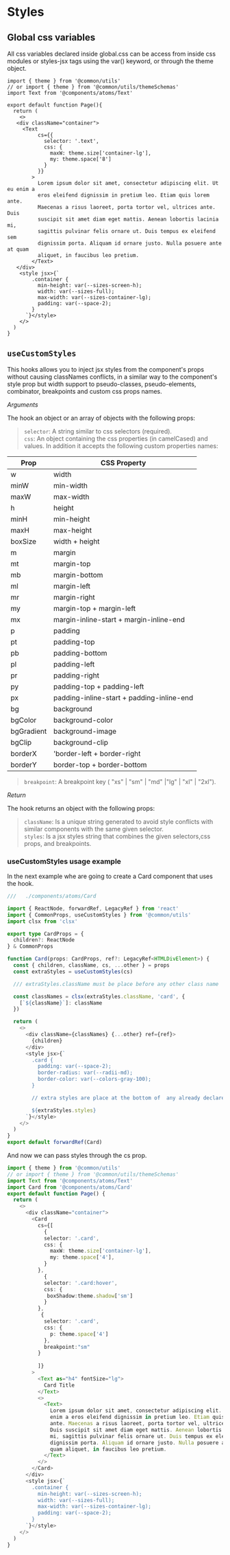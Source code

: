 # Styles  
   
## Global css variables

All css variables declared inside global.css can be access from inside css modules or styles-jsx tags using the var() keyword, or through the theme object.

```tsx 
import { theme } from '@common/utils'
// or import { theme } from '@common/utils/themeSchemas'
import Text from '@components/atoms/Text'

export default function Page(){
  return (
    <>
   <div className="container">
     <Text
          cs={{
            selector: '.text',
            css: {
              maxW: theme.size['container-lg'],
              my: theme.space['8']
            }
          }}
        >
          Lorem ipsum dolor sit amet, consectetur adipiscing elit. Ut eu enim a
          eros eleifend dignissim in pretium leo. Etiam quis lorem ante.
          Maecenas a risus laoreet, porta tortor vel, ultrices ante. Duis
          suscipit sit amet diam eget mattis. Aenean lobortis lacinia mi,
          sagittis pulvinar felis ornare ut. Duis tempus ex eleifend sem
          dignissim porta. Aliquam id ornare justo. Nulla posuere ante at quam
          aliquet, in faucibus leo pretium. 
        </Text>
   </div>
    <style jsx>{`
        .container {
          min-height: var(--sizes-screen-h);
          width: var(--sizes-full);
          max-width: var(--sizes-container-lg);
          padding: var(--space-2);
        }
      `}</style>
    </>
  )
}
```

## `useCustomStyles`
   
This hooks allows you to inject jsx styles from the component's props without causing classNames conflicts, in a similar way to the component's style prop but width support to pseudo-classes, pseudo-elements, combinator, breakpoints and custom css props names.

*Arguments*   
   
The hook  an object or an array of objects with the following props:
   
>`selector`: A string similar to css selectors (required).   
>`css`: An object containing the css properties (in camelCased) and values. In addition it accepts the following custom properties names:   
    
   
| Prop      | CSS Property	 |
| ---------------------- | ---------------------- |
| w               | width       |
| minW               | min-width       |
| maxW                | max-width        |
| h                | height        |
| minH               | min-height       |
| maxH                | max-height        |
| boxSize                |  width + height   |
| m                | margin        |
| mt                | margin-top        |
| mb                | margin-bottom        |
| ml                | margin-left        |
| mr                | margin-right        |
| my                | margin-top + margin-left      |
| mx                | margin-inline-start + margin-inline-end        |
| p                | padding        |
| pt                | padding-top        |
| pb                | padding-bottom        |
| pl                | padding-left        |
| pr                | padding-right        |
| py                | padding-top + padding-left      |
| px                | padding-inline-start + padding-inline-end        |
| bg               | background       |
| bgColor               | background-color       |
| bgGradient               | background-image       |
| bgClip               | background-clip       |
| borderX               | 'border-left + border-right       |
| borderY               | border-top + border-bottom       |
   
>`breakpoint`: A breakpoint key ( "xs" | "sm" | "md" |"lg" | "xl" | "2xl").

*Return*   
   
The hook returns an object with the following props:
   
> `className`: Is a unique string generated to avoid style conflicts with similar components with the same given selector.  
>`styles`: Is a jsx styles string that combines the given selectors,css props, and breakpoints.  

### useCustomStyles usage example
  
In the next example whe are going to create a Card component that uses the hook.
  
```ts
///   ./components/atoms/Card

import { ReactNode, forwardRef, LegacyRef } from 'react'
import { CommonProps, useCustomStyles } from '@common/utils'
import clsx from 'clsx'

export type CardProps = {
  children?: ReactNode
} & CommonProps

function Card(props: CardProps, ref?: LegacyRef<HTMLDivElement>) {
  const { children, className, cs, ...other } = props
  const extraStyles = useCustomStyles(cs)

  /// extraStyles.className must be place before any other class name

  const classNames = clsx(extraStyles.className, 'card', {
    [`${className}`]: className
  })

  return (
    <>
      <div className={classNames} {...other} ref={ref}>
        {children}
      </div>
      <style jsx>{`
        .card {
          padding: var(--space-2);
          border-radius: var(--radii-md);
          border-color: var(--colors-gray-100);
        }

        // extra styles are place at the bottom of  any already declare style

        ${extraStyles.styles}
      `}</style>
    </>
  )
}
export default forwardRef(Card)
```
  
And now we can pass styles through the cs prop.

```ts
import { theme } from '@common/utils'
// or import { theme } from '@common/utils/themeSchemas'
import Text from '@components/atoms/Text'
import Card from '@components/atoms/Card'
export default function Page() {
  return (
    <>
      <div className="container">
        <Card
          cs={[
            {
            selector: '.card',
            css: {
              maxW: theme.size['container-lg'],
              my: theme.space['4'],
            }
          },
            {
            selector: '.card:hover',
            css: {
             boxShadow:theme.shadow['sm']
            }
          },
           {
            selector: '.card',
            css: {
              p: theme.space['4']
            },
            breakpoint:"sm"
          }
          
          ]}
        >
          <Text as="h4" fontSize="lg">
            Card Title
          </Text>
          <>
            <Text>
              Lorem ipsum dolor sit amet, consectetur adipiscing elit. Ut eu
              enim a eros eleifend dignissim in pretium leo. Etiam quis lorem
              ante. Maecenas a risus laoreet, porta tortor vel, ultrices ante.
              Duis suscipit sit amet diam eget mattis. Aenean lobortis lacinia
              mi, sagittis pulvinar felis ornare ut. Duis tempus ex eleifend sem
              dignissim porta. Aliquam id ornare justo. Nulla posuere ante at
              quam aliquet, in faucibus leo pretium.
            </Text>
          </>
        </Card>
      </div>
      <style jsx>{`
        .container {
          min-height: var(--sizes-screen-h);
          width: var(--sizes-full);
          max-width: var(--sizes-container-lg);
          padding: var(--space-2);
        }
      `}</style>
    </>
  )
}

```
